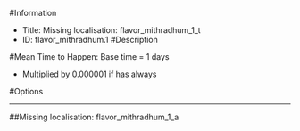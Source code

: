 #Information
 - Title: Missing localisation: flavor_mithradhum_1_t
 - ID: flavor_mithradhum.1
#Description

#Mean Time to Happen:
Base time = 1 days
 - Multiplied by 0.000001 if has always

#Options

___
##Missing localisation: flavor_mithradhum_1_a
